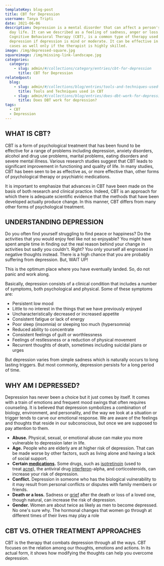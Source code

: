 ```yaml
---
templateKey: blog-post
title: CBT for Depression
username: Tanya Tripti
date: 2021-06-06
description: Depression is a mental disorder that can affect a person's day to
  day life. It can we described as a feeling of sadness, anger or loss.
  Cognitive Behavioral Therapy (CBT), is a common type of therapy used to treat
  depression if depression is mind or moderate. It can be effective in severe
  cases as well only if the therapist is highly skilled.
image: /img/depressed-square.jpg
squareimage: /img/missing-link-landscape.jpg
categories:
  category:
    - slug: admin/#/collections/category/entries/cbt-for-depression
      title: CBT for Depression
relatedpost:
  blog:
    - slug: admin/#/collections/blog/entries/tools-and-techniques-used-in-cbt
      title: Tools and Techniques used in CBT
    - slug: admin/#/collections/blog/entries/does-dbt-work-for-depression
      title: Does DBT work for depression?
tags:
  - CBT
  - Depression
---
```

<!--StartFragment-->

## **WHAT IS CBT?**

CBT is a form of psychological treatment that has been found to be effective for a range of problems including depression, anxiety disorders, alcohol and drug use problems, marital problems, eating disorders and severe mental illness. Various research studies suggest that CBT leads to significant improvement in functioning and quality of life. In many studies, CBT has been seen to be as effective as, or more effective than, other forms of psychological therapy or psychiatric medications.

It is important to emphasize that advances in CBT have been made on the basis of both research and clinical practice. Indeed, CBT is an approach for which there is adequate scientific evidence that the methods that have been developed actually produce change. In this manner, CBT differs from many other forms of psychological treatment.

## **UNDERSTANDING DEPRESSION**

Do you often find yourself struggling to find peace or happiness? Do the activities that you would enjoy feel like not so enjoyable? You might have spent ample time in finding out the real reason behind your change in activities but sadly you couldn't. Right? You only yourself all engrossed in negative thoughts instead. There is a high chance that you are probably suffering from depression. But, WAIT UP!

This is the optimum place where you have eventually landed. So, do not panic and work along.

Basically, depression consists of a clinical condition that includes a number of symptoms, both psychological and physical. Some of these symptoms are:

* Persistent low mood
* Little to no interest in the things that we have previously enjoyed
* Uncharacteristically decreased or increased appetite
* Consistent fatigue or lack of energy
* Poor sleep (insomnia) or sleeping too much (hypersomnia)
* Reduced ability to concentrate
* Consistent feelings of guilt or worthlessness
* Feelings of restlessness or a reduction of physical movement
* Recurrent thoughts of death, sometimes including suicidal plans or urges

But depression varies from simple sadness which is naturally occurs to long lasting triggers. But most commonly, depression persists for a long period of time.

## **WHY AM I DEPRESSED?**

Depression has never been a choice but it just comes by itself. It comes with a train of emotions and frequent mood swings that often requires counseling. It is believed  that depression symbolizes a combination of biology, environment, and personality, and the way we look at a situation or trigger tends to carve our emotional response. We are aware of the feelings and thoughts that reside in our subconscious, but once we are supposed to pay attention to them.

* **Abuse.** Physical, sexual, or emotional abuse can make you more vulnerable to depression later in life.
* **Age.** People who are elderly are at higher risk of depression. That can be made worse by other factors, such as living alone and having a lack of social support.
* **Certain [medications](https://www.webmd.com/drugs/index-drugs.aspx).** Some drugs, such as [isotretinoin](https://www.webmd.com/drugs/2/drug-6662/isotretinoin+oral/details) (used to treat [acne](https://www.webmd.com/skin-problems-and-treatments/acne/default.htm)), the antiviral drug [interferon](https://www.webmd.com/drugs/2/drug-37/interferon+alfa-2b+injection/details)-alpha, and corticosteroids, can increase your risk of depression.
* **Conflict.** Depression in someone who has the biological vulnerability to it may result from personal conflicts or disputes with family members or friends.
* **Death or a loss.** Sadness or [grief](https://www.webmd.com/balance/normal-grieving-and-stages-of-grief) after the death or loss of a loved one, though natural, can increase the risk of depression.
* **Gender.** Women are about twice as likely as men to become depressed. No one's sure why. The hormonal changes that women go through at different times of their lives may play a role

## **CBT VS. OTHER TREATMENT APPROACHES**

CBT is the therapy that combats depression through all the ways. CBT focuses on the relation among our thoughts, emotions and actions. In its actual form, it shows how modifying the thoughts can help you overcome depression.

<!--EndFragment-->